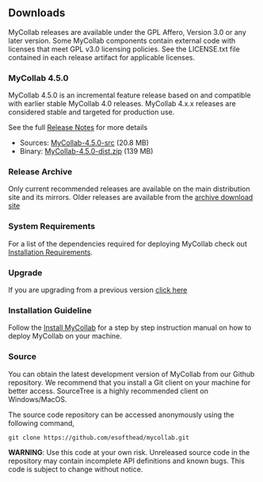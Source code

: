 ## Downloads

MyCollab releases are available under the GPL Affero, Version 3.0 or any later version. Some MyCollab components contain external code with licenses that meet GPL v3.0 licensing policies. See the LICENSE.txt file contained in each release artifact for applicable licenses.

### MyCollab 4.5.0

MyCollab 4.5.0 is an incremental feature release based on and compatible with earlier stable MyCollab 4.0 releases. MyCollab 4.x.x releases are considered stable and targeted for production use.

See the full [Release Notes](release-notes.html) for more details

* Sources: [MyCollab-4.5.0-src](https://github.com/esofthead/mycollab/archive/Release_4.5.0.zip) (20.8 MB)
* Binary: [MyCollab-4.5.0-dist.zip](https://github.com/esofthead/mycollab/releases/download/Release_4.5.0/mycollab-dist-4.5.0.zip) (139 MB)

### Release Archive

Only current recommended releases are available on the main distribution site and its mirrors. Older releases are available from the [archive download site](https://sourceforge.net/projects/mycollab/files/Previous%20Versions/)

### System Requirements
For a list of the dependencies required for deploying MyCollab check out [Installation Requirements](installation.html#System_Requirements).

### Upgrade
If you are upgrading from a previous version [click here](upgrade.html)

### Installation Guideline
Follow the [Install MyCollab](installation.html) for a step by step instruction manual  on how to deploy MyCollab on your machine.

### Source
You can obtain the latest development version of MyCollab from our Github repository. We recommend that you install a Git client on your machine for better access. SourceTree is a highly recommended client on Windows/MacOS.

The source code repository can be accessed anonymously using the following command,

```git clone https://github.com/esofthead/mycollab.git```

**WARNING**: Use this code at your own risk. Unreleased source code in the repository may contain incomplete API definitions and known bugs. This code is subject to change without notice.
